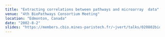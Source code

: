 ```yaml
---
title: "Extracting correlations between pathways and microarray  data"
venue: "4th BioPathways Consortium Meeting"
location: "Edmonton, Canada"
date: "2002-8-2"
slides: "https://members.cbio.mines-paristech.fr/~jvert/talks/020802biopathway/biopathway.pdf"
---
```


